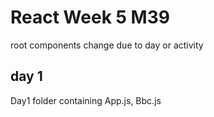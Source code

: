 # React Week 5 M39
root components change due to day or activity

## day 1
Day1 folder containing App.js, Bbc.js

